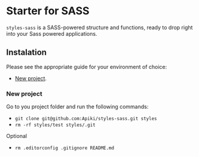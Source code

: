 # Starter for SASS
`styles-sass` is a SASS-powered structure and functions, ready to drop right into your Sass powered applications.

## Instalation
Please see the appropriate guide for your environment of choice:

* [New project](#new-project).

### New project
Go to you project folder and run the following commands:

* `git clone git@github.com:Apiki/styles-sass.git styles`
* `rm -rf styles/test styles/.git`

Optional
* `rm .editorconfig .gitignore README.md`
